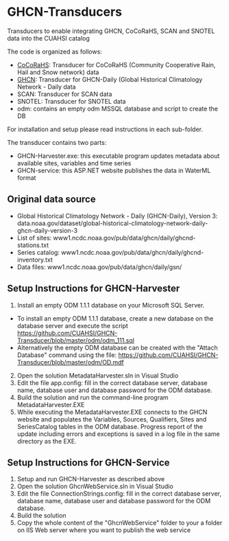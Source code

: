 # GHCN-Transducers
Transducers to enable integrating GHCN, CoCoRaHS, SCAN and SNOTEL data into the CUAHSI catalog

The code is organized as follows:
- [CoCoRaHS](CoCoRaHS/readme.md): Transducer for CoCoRaHS (Community Cooperative Rain, Hail and Snow network) data
- [GHCN](GHCN/readme.md): Transducer for GHCN-Daily (Global Historical Climatology Network - Daily data
- SCAN: Transducer for SCAN data
- SNOTEL: Transducer for SNOTEL data
- odm: contains an empty odm MSSQL database and script to create the DB

For installation and setup please read instructions in each sub-folder.

The transducer contains two parts:
- GHCN-Harvester.exe: this executable program updates metadata about available sites, variables and time series
- GHCN-service: this ASP.NET website publishes the data in WaterML format

## Original data source
- Global Historical Climatology Network - Daily (GHCN-Daily), Version 3: data.noaa.gov/dataset/global-historical-climatology-network-daily-ghcn-daily-version-3
- List of sites: www1.ncdc.noaa.gov/pub/data/ghcn/daily/ghcnd-stations.txt
- Series catalog: www1.ncdc.noaa.gov/pub/data/ghcn/daily/ghcnd-inventory.txt
- Data files: www1.ncdc.noaa.gov/pub/data/ghcn/daily/gsn/

## Setup Instructions for GHCN-Harvester
1. Install an empty ODM 1.1.1 database on your Microsoft SQL Server. 
- To install an empty ODM 1.1.1 database, create a new database on the database server and execute the script https://github.com/CUAHSI/GHCN-Transducer/blob/master/odm/odm_111.sql
- Alternatively the empty ODM database can be created with the "Attach Database" command using the file: https://github.com/CUAHSI/GHCN-Transducer/blob/master/odm/OD.mdf
2. Open the solution MetadataHarvester.sln in Visual Studio
3. Edit the file app.config: fill in the correct database server, database name, database user and database password for the ODM database.
4. Build the solution and run the command-line program MetadataHarvester.EXE
5. While executing the MetadataHarvester.EXE connects to the GHCN website and populates the Variables, Sources, Qualifiers, Sites and SeriesCatalog tables in the ODM database. Progress report of the update including errors and exceptions is saved in a log file in the same directory as the EXE.

## Setup Instructions for GHCN-Service
1. Setup and run GHCN-Harvester as described above
2. Open the solution GhcnWebService.sln in Visual Studio
3. Edit the file ConnectionStrings.config: fill in the correct database server, database name, database user and database password for the ODM database.
4. Build the solution
5. Copy the whole content of the "GhcnWebService" folder to your a folder on IIS Web server where you want to publish the web service

